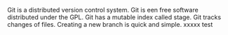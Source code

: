 Git is a distributed version control system.
Git is een free software distributed under the GPL.
Git has a mutable index called stage.
Git tracks changes of files.
Creating a new branch is quick and simple.
xxxxx test